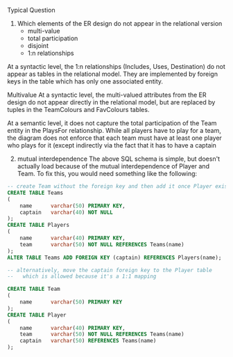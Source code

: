 Typical Question
1. Which elements of the ER design do not appear in the relational version
	* multi-value
	* total participation
	* disjoint
	* 1:n relationships

At a syntactic level, the 1:n relationships (Includes, Uses, Destination) do not appear as tables in the relational model. They are implemented by foreign keys in the table which has only one associated entity.

Multivalue 
At a syntactic level, the multi-valued attributes from the ER design do not appear directly in the relational model, but are replaced by tuples in the TeamColours and FavColours tables.

At a semantic level, it does not capture the total participation of the Team entity in the PlaysFor relationship. While all players have to play for a team, the diagram does not enforce that each team must have at least one player who plays for it (except indirectly via the fact that it has to have a captain

2. mutual interdependence
The above SQL schema is simple, but doesn't actually load because of the mutual interdependence of Player and Team. To fix this, you would need something like the following:
```sql
-- create Team without the foreign key and then add it once Player exists
CREATE TABLE Teams
(
	name      varchar(50) PRIMARY KEY,
	captain   varchar(40) NOT NULL
);
CREATE TABLE Players
(
	name      varchar(40) PRIMARY KEY,
	team      varchar(50) NOT NULL REFERENCES Teams(name)
);
ALTER TABLE Teams ADD FOREIGN KEY (captain) REFERENCES Players(name);

-- alternatively, move the captain foreign key to the Player table
--   which is allowed because it's a 1:1 mapping

CREATE TABLE Team
(
	name      varchar(50) PRIMARY KEY
);
CREATE TABLE Player
(
	name      varchar(40) PRIMARY KEY,
	team      varchar(50) NOT NULL REFERENCES Teams(name)
	captain   varchar(50) REFERENCES Teams(name)
);
```